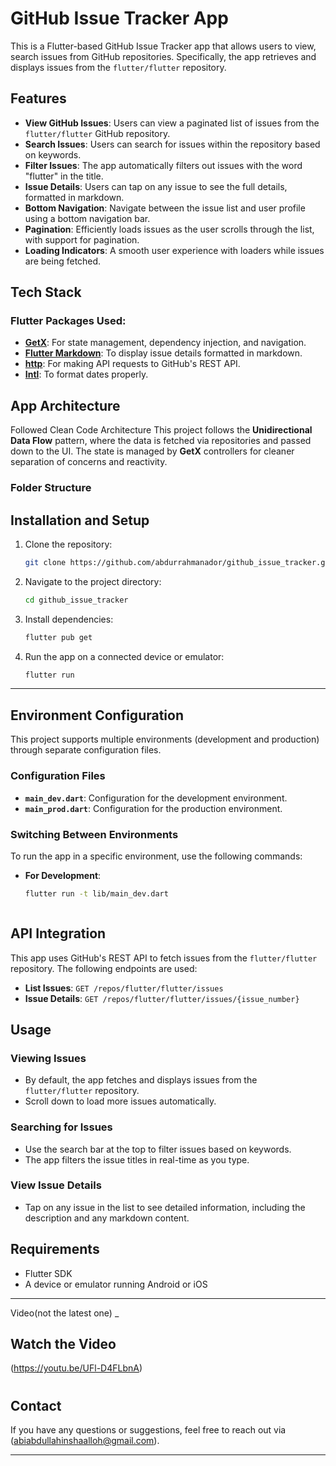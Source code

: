 

# GitHub Issue Tracker App

This is a Flutter-based GitHub Issue Tracker app that allows users to view, 
search issues from GitHub repositories. Specifically, 
the app retrieves and displays issues from the `flutter/flutter` repository.

## Features

- **View GitHub Issues**: Users can view a paginated list of issues from the `flutter/flutter` GitHub repository.
- **Search Issues**: Users can search for issues within the repository based on keywords.
- **Filter Issues**: The app automatically filters out issues with the word "flutter" in the title.
- **Issue Details**: Users can tap on any issue to see the full details, formatted in markdown.
- **Bottom Navigation**: Navigate between the issue list and user profile using a bottom navigation bar.
- **Pagination**: Efficiently loads issues as the user scrolls through the list, with support for pagination.
- **Loading Indicators**: A smooth user experience with loaders while issues are being fetched.


## Tech Stack

### Flutter Packages Used:

- **[GetX](https://pub.dev/packages/get)**: For state management, dependency injection, and navigation.
- **[Flutter Markdown](https://pub.dev/packages/flutter_markdown)**: To display issue details formatted in markdown.
- **[http](https://pub.dev/packages/http)**: For making API requests to GitHub's REST API.
- **[Intl](https://pub.dev/packages/intl)**: To format dates properly.

## App Architecture
Followed Clean Code Architecture
This project follows the **Unidirectional Data Flow** 
pattern, where the data is fetched via repositories and passed down to the UI. 
The state is managed by **GetX** controllers for cleaner separation of concerns and reactivity.

### Folder Structure

## Installation and Setup

1. Clone the repository:

   ```bash
   git clone https://github.com/abdurrahmanador/github_issue_tracker.git
   ```

2. Navigate to the project directory:

   ```bash
   cd github_issue_tracker
   ```

3. Install dependencies:

   ```bash
   flutter pub get
   ```

4. Run the app on a connected device or emulator:

   ```bash
   flutter run
   ```


___

## Environment Configuration

This project supports multiple environments (development and production) through separate configuration files. 

### Configuration Files

- **`main_dev.dart`**: Configuration for the development environment.
- **`main_prod.dart`**: Configuration for the production environment.

### Switching Between Environments

To run the app in a specific environment, use the following commands:

- **For Development**:
  ```bash
  flutter run -t lib/main_dev.dart
  

  
## API Integration

This app uses GitHub's REST API to fetch issues from the `flutter/flutter` repository. 
The following endpoints are used:

- **List Issues**: `GET /repos/flutter/flutter/issues`
- **Issue Details**: `GET /repos/flutter/flutter/issues/{issue_number}`

## Usage

### Viewing Issues

- By default, the app fetches and displays issues from the `flutter/flutter` repository.
- Scroll down to load more issues automatically.

### Searching for Issues

- Use the search bar at the top to filter issues based on keywords.
- The app filters the issue titles in real-time as you type.

### View Issue Details

- Tap on any issue in the list to see detailed information, including the description and any markdown content.

## Requirements

- Flutter SDK
- A device or emulator running Android or iOS
___
Video(not the latest one)
_ 
## Watch the Video
(https://youtu.be/UFl-D4FLbnA)



#
## Contact

If you have any questions or suggestions, 
feel free to reach out via (abiabdullahinshaalloh@gmail.com).

---
